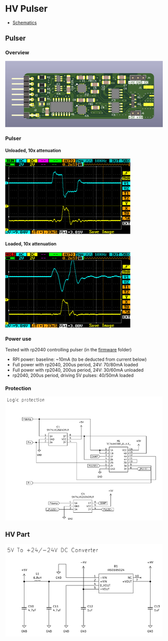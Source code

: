 # HV Pulser

* [Schematics](schematics.pdf)

## Pulser

### __Overview__

![](viewme.png)

### Pulser

#### Unloaded, 10x attenuation

![](checks/pulse_neg_unloaded.png)

#### Loaded, 10x attenuation

![](checks/pulse_neg_loaded.png)

### Power use

Tested with rp2040 controlling pulser (in the [firmware](firmware/) folder)

* RPI power: baseline: ~10mA (to be deducted from current below)
* Full power with rp2040, 200us period, 24V: 70/80mA loaded
* Full power with rp2040, 200us period, 24V: 30/60mA unloaded
* rp2040, 200us period, driving 5V pulses: 40/50mA loaded


### __Protection__

![](schematics_protection.png)


## HV Part

![](schematics_hv.png)
